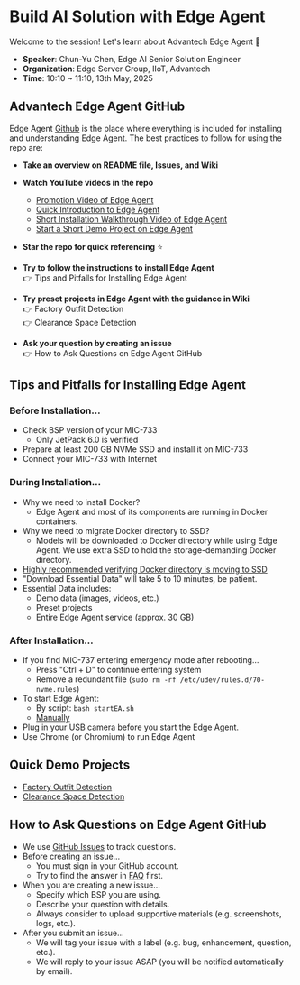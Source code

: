# Build AI Solution with Edge Agent

Welcome to the session! Let's learn about Advantech Edge Agent 🚀

- **Speaker**: Chun-Yu Chen, Edge AI Senior Solution Engineer
- **Organization**: Edge Server Group, IIoT, Advantech
- **Time**: 10:10 ~ 11:10, 13th May, 2025

## Advantech Edge Agent GitHub

Edge Agent [Github](https://github.com/advantech-EdgeAI/edge_agent) is the place where everything is included for installing and understanding Edge Agent. The best practices to follow for using the repo are:

- **Take an overview on README file, Issues, and Wiki**
- **Watch YouTube videos in the repo**
  - [Promotion Video of Edge Agent](https://www.youtube.com/watch?v=xsvGXlDslf0)
  - [Quick Introduction to Edge Agent](https://www.youtube.com/watch?v=P6T5xecStjk)
  - [Short Installation Walkthrough Video of Edge Agent](https://www.youtube.com/watch?v=zIH040_c2yg)
  - [Start a Short Demo Project on Edge Agent](https://www.youtube.com/watch?v=XNr-aNQwoPc)
- **Star the repo for quick referencing** ⭐
- **Try to follow the instructions to install Edge Agent**  
  👉 Tips and Pitfalls for Installing Edge Agent
- **Try preset projects in Edge Agent with the guidance in Wiki**  
  👉 Factory Outfit Detection  
  👉 Clearance Space Detection

- **Ask your question by creating an issue**  
  👉 How to Ask Questions on Edge Agent GitHub

## Tips and Pitfalls for Installing Edge Agent

### Before Installation…

- Check BSP version of your MIC-733
  - Only JetPack 6.0 is verified
- Prepare at least 200 GB NVMe SSD and install it on MIC-733
- Connect your MIC-733 with Internet

### During Installation…

- Why we need to install Docker?
  - Edge Agent and most of its components are running in Docker containers.
- Why we need to migrate Docker directory to SSD?
  - Models will be downloaded to Docker directory while using Edge Agent. We use extra SSD to hold the storage-demanding Docker directory.
- [Highly recommended verifying Docker directory is moving to SSD](https://github.com/advantech-EdgeAI/edge_agent/wiki/Test-Docker-on-SSD)
- "Download Essential Data" will take 5 to 10 minutes, be patient.
- Essential Data includes:
  - Demo data (images, videos, etc.)
  - Preset projects
  - Entire Edge Agent service (approx. 30 GB)

### After Installation…

- If you find MIC-737 entering emergency mode after rebooting…
  - Press "Ctrl + D" to continue entering system
  - Remove a redundant file (`sudo rm -rf /etc/udev/rules.d/70-nvme.rules`)
- To start Edge Agent:
  - By script: `bash startEA.sh`
  - [Manually](https://github.com/advantech-EdgeAI/edge_agent?tab=readme-ov-file#optional-start-edge-agent-manually)
- Plug in your USB camera before you start the Edge Agent.
- Use Chrome (or Chromium) to run Edge Agent

## Quick Demo Projects

- [Factory Outfit Detection](https://github.com/advantech-EdgeAI/edge_agent/wiki/Factory-Outfit-Detection)
- [Clearance Space Detection](https://github.com/advantech-EdgeAI/edge_agent/wiki/Clearance-Space-Detection)

## How to Ask Questions on Edge Agent GitHub

- We use [GitHub Issues](https://github.com/advantech-EdgeAI/edge_agent/issues) to track questions.
- Before creating an issue…
  - You must sign in your GitHub account.
  - Try to find the answer in [FAQ](https://github.com/advantech-EdgeAI/edge_agent/issues?q=is%3Aissue%20state%3Aclosed%20label%3AFAQ) first.
- When you are creating a new issue…
  - Specify which BSP you are using.
  - Describe your question with details.
  - Always consider to upload supportive materials (e.g. screenshots, logs, etc.).
- After you submit an issue…
  - We will tag your issue with a label (e.g. bug, enhancement, question, etc.).
  - We will reply to your issue ASAP (you will be notified automatically by email).
